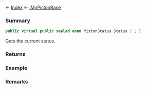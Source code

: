 ← [Index](Api-Index) ← [IMyPistonBase](Sandbox.ModAPI.Ingame.IMyPistonBase)

### Summary

```csharp
public virtual public sealed enum PistonStatus Status { ; }
```

Gets the current status.

### Returns

### Example

### Remarks

